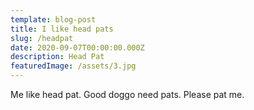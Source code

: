 ```yaml
---
template: blog-post
title: I like head pats
slug: /headpat
date: 2020-09-07T00:00:00.000Z
description: Head Pat
featuredImage: /assets/3.jpg
---
```

<div style="text-align: justify">
Me like head pat. Good doggo need pats. Please pat me.
</div>


